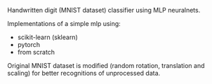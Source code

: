 Handwritten digit (MNIST dataset) classifier using MLP neuralnets.


Implementations of a simple mlp using:
- scikit-learn (sklearn)
- pytorch
- from scratch

Original MNIST dataset is modified (random rotation, translation and scaling) for better recognitions of unprocessed data.
